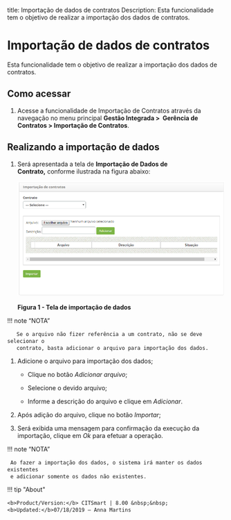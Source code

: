 title: Importação de dados de contratos
Description: Esta funcionalidade tem o objetivo de realizar a importação dos
dados de contratos.

# Importação de dados de contratos

Esta funcionalidade tem o objetivo de realizar a importação dos dados de
contratos.

Como acessar
-----------

1.  Acesse a funcionalidade de Importação de Contratos através da navegação
    no menu principal **Gestão Integrada >  Gerência de Contratos > Importação de
    Contratos**.

Realizando a importação de dados
-------------------------------

1.  Será apresentada a tela de **Importação de Dados de Contrato,** conforme
    ilustrada na figura abaixo:

    ![Criar](images/import.png)
    
    **Figura 1 - Tela de importação de dados**

   !!! note “NOTA”

       Se o arquivo não fizer referência a um contrato, não se deve selecionar o
       contrato, basta adicionar o arquivo para importação dos dados.

1.  Adicione o arquivo para importação dos dados;

    -   Clique no botão *Adicionar arquivo*;

    -   Selecione o devido arquivo;

    -   Informe a descrição do arquivo e clique em *Adicionar*.

1.  Após adição do arquivo, clique no botão *Importar*;

2.  Será exibida uma mensagem para confirmação da execução da importação, clique
    em *Ok* para efetuar a operação.

!!! note “NOTA”

     Ao fazer a importação dos dados, o sistema irá manter os dados existentes
     e adicionar somente os dados não existentes.


!!! tip "About"

    <b>Product/Version:</b> CITSmart | 8.00 &nbsp;&nbsp;
    <b>Updated:</b>07/18/2019 – Anna Martins
